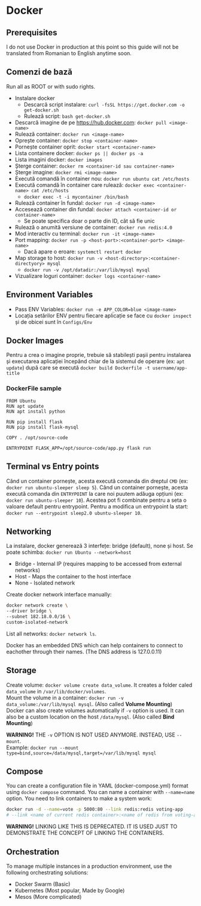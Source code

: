 # Docker

## Prerequisites

I do not use Docker in production at this point so this guide will not be translated from Romanian to English anytime soon.

## __Comenzi de bază__

Run all as ROOT or with sudo rights.

* Instalare docker
  * Descarcă script instalare: ```curl -fsSL https://get.docker.com -o get-docker.sh```
  * Rulează script: ```bash get-docker.sh```
* Descarcă imagine de pe <https://hub.docker.com>: ```docker pull <image-name>```
* Rulează container: ```docker run <image-name>```
* Oprește container: ```docker stop <container-name>```
* Pornește container oprit: ```docker start <container-name>```
* Lista containere docker: ```docker ps || docker ps -a```
* Lista imagini docker: ```docker images```
* Șterge container: ```docker rm <container-id sau container-name>```
* Șterge imagine: ```docker rmi <image-name>```
* Execută comandă în container nou: ```docker run ubuntu cat /etc/hosts```
* Execută comandă în container care rulează: ```docker exec <container-name> cat /etc/hosts```
  * ```docker exec -t -i mycontainer /bin/bash```
* Rulează container în fundal: ```docker run -d <image-name>```
* Accesează container din fundal: ```docker attach <container-id or container-name>```
  * Se poate specifica doar o parte din ID, cât să fie unic
* Rulează o anumită versiune de container: ```docker run redis:4.0```
* Mod interactiv cu terminal: ```docker run -it <image-name>```
* Port mapping: ```docker run -p <host-port>:<container-port> <image-name>```
  * Dacă apare o eroare: ```systemctl restart docker```
* Map storage to host: ```docker run -v <host-directory>:<container-directyory> mysql```
  * ```docker run -v /opt/datadir:/var/lib/mysql mysql```
* Vizualizare loguri container: ```docker logs <container-name>```

## __Environment Variables__

* Pass ENV Variables: ```docker run -e APP_COLOR=blue <image-name>```
* Locația setărilor ENV pentru fiecare aplicație se face cu ```docker inspect``` și de obicei sunt în ```Configs/Env```

## __Docker Images__

Pentru a crea o imagine proprie, trebuie să stabilești pașii pentru instalarea și executarea aplicației începând chiar de la sistemul de operare (ex: ```apt update```) după care se execută ```docker build Dockerfile -t username/app-title```

### __DockerFile sample__

```docker
FROM Ubuntu
RUN apt update
RUN apt install python

RUN pip install flask
RUN pip install flask-mysql

COPY . /opt/source-code

ENTRYPOINT FLASK_APP=/opt/source-code/app.py flask run
```

## __Terminal vs Entry points__

Când un container pornește, acesta execută comanda din dreptul ```CMD``` (ex: ```docker run ubuntu-sleeper sleep 5```).
Când un container pornește, acesta execută comanda din ```ENTRYPOINT``` la care noi puutem adăuga opțiuni (ex: ```docker run ubuntu-sleeper 10```).
Acestea pot fi combinate pentru a seta o valoare default pentru entrypoint.
Pentru a modifica un entrypoint la start: ```docker run --entrypoint sleep2.0 ubuntu-sleeper 10```.

## __Networking__

La instalare, docker generează 3 interfețe: bridge (default), none și host.
Se poate schimba: ```docker run Ubuntu --network=host```

* Bridge - Internal IP (requires mapping to be accessed from external networks)
* Host - Maps the container to the host interface
* None - Isolated network

Create docker network interface manually:

```bash
docker network create \
--driver bridge \
--subnet 182.18.0.0/16 \
custom-isolated-network
```

List all networks: ```docker network ls```.

Docker has an embedded DNS which can help containers to connect to eachother through their names. (The DNS address is 127.0.0.11)

## __Storage__

Create volume: ```docker volume create data_volume```. It creates a folder caled ```data_volume``` in ```/var/lib/docker/volumes```.  
Mount the volume in a container: ```docker run -v data_volume:/var/lib/mysql mysql```. (Also called __Volume Mounting__)  
Docker can also create volumes automatically if ```-v``` option is used. It can also be a custom location on the host ```/data/mysql```. (Also called __Bind Mounting__)

__WARNING!__ THE ```-v``` OPTION IS NOT USED ANYMORE. INSTEAD, USE ```--mount```.  
Example: ```docker run --mount type=bind,source=/data/mysql,target=/var/lib/mysql mysql```

## __Compose__

You can create a configuration file in YAML (docker-compose.yml) format using ```docker compose``` command.
You can name a container with ```--name=name``` option.
You need to link containers to make a system work:

```bash
docker run -d --name=vote -p 5000:80 --link redis:redis voting-app
# --link <name of current redis container>:<name of redis from voting-app config file>
```

__WARNING!__ LINKING LIKE THIS IS DEPRECATED. IT IS USED JUST TO DEMONSTRATE THE CONCEPT OF LINKING THE CONTAINERS.

## __Orchestration__

To manage multiple instances in a production environment, use the following orchestrating solutions:

* Docker Swarm (Basic)
* Kubernetes (Most popular, Made by Google)
* Mesos (More complicated)
